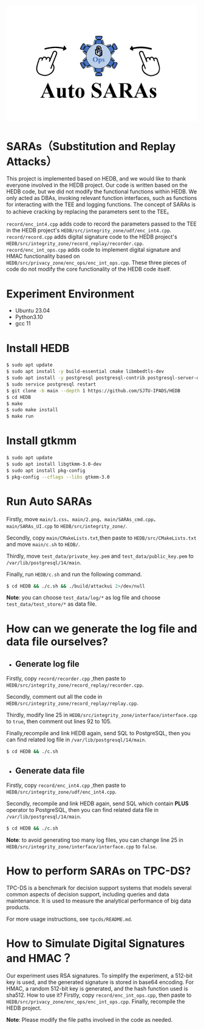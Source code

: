 <div align=center>
<img src="https://github.com/Krismilek/SARAs/blob/main/main/2.png"/>
</div>

# SARAs（Substitution and Replay Attacks）

This project is implemented based on HEDB, and we would like to thank everyone involved in the HEDB project. Our code is written based on the HEDB code, but we did not modify the functional functions within HEDB. We only acted as DBAs, invoking relevant function interfaces, such as functions for interacting with the TEE and logging functions. The concept of SARAs is to achieve cracking by replacing the parameters sent to the TEE。

`record/enc_int4.cpp` adds code to record the parameters passed to the TEE in the HEDB project's `HEDB/src/integrity_zone/udf/enc_int4.cpp`. `record/record.cpp` adds digital signature code to the HEDB project's `HEDB/src/integrity_zone/record_replay/recorder.cpp`. `record/enc_int_ops.cpp` adds code to implement digital signature and HMAC functionality based on `HEDB/src/privacy_zone/enc_ops/enc_int_ops.cpp`. These three pieces of code do not modify the core functionality of the HEDB code itself.

# Experiment Environment

-  Ubuntu 23.04
- Python3.10
- gcc 11

# Install HEDB

```bash
$ sudo apt update
$ sudo apt install -y build-essential cmake libmbedtls-dev
$ sudo apt install -y postgresql postgresql-contrib postgresql-server-dev-all
$ sudo service postgresql restart
$ git clone -b main --depth 1 https://github.com/SJTU-IPADS/HEDB
$ cd HEDB
$ make
$ sudo make install
$ make run
```

# Install gtkmm

```bash
$ sudo apt update
$ sudo apt install libgtkmm-3.0-dev
$ sudo apt install pkg-config
$ pkg-config --cflags --libs gtkmm-3.0
```

# Run Auto SARAs

Firstly, move `main/1.css`、`main/2.png`、`main/SARAs_cmd.cpp`、`main/SARAs_UI.cpp` to `HEDB/src/integrity_zone/`.

Secondly, copy `main/CMakeLists.txt`,then paste to `HEDB/src/CMakeLists.txt` and move `main/c.sh` to `HEDB/`.

Thirdly, move `test_data/private_key.pem` and `test_data/public_key.pem` to `/var/lib/postgresql/14/main`.

Finally, run `HEDB/c.sh` and run the following command.

```bash
$ cd HEDB && ./c.sh && ./build/attackui 2>/dev/null
```

**Note**: you can choose `test_data/log/*` as log file and choose `test_data/test_store/*` as data file.

# How can we generate the log file and data file ourselves?

- ## Generate log file

Firstly, copy `record/recorder.cpp` ,then paste to `HEDB/src/integrity_zone/record_replay/recorder.cpp`.

Secondly, comment out all the code in `HEDB/src/integrity_zone/record_replay/replay.cpp`. 

Thirdly, modify line 25 in `HEDB/src/integrity_zone/interface/interface.cpp` to `true`, then comment out lines 92 to 105.

Finally,recompile and link HEDB again, send SQL to PostgreSQL, then you can find related log file in `/var/lib/postgresql/14/main`.

```bash
$ cd HEDB && ./c.sh
```

- ## Generate data file

Firstly, copy `record/enc_int4.cpp` ,then paste to `HEDB/src/integrity_zone/udf/enc_int4.cpp`.

Secondly, recompile and link HEDB again, send SQL  which contain **PLUS**  operator to PostgreSQL, then you can find related data file in `/var/lib/postgresql/14/main`.

```bash
$ cd HEDB && ./c.sh
```

**Note**: to avoid generating too many log files, you can change line 25 in `HEDB/src/integrity_zone/interface/interface.cpp` to `false`.

# How to perform SARAs on TPC-DS?

TPC-DS is a benchmark for decision support systems that models several common aspects of decision support, including queries and data maintenance. It is used to measure the analytical performance of big data products.

For more usage instructions, see `tpcds/README.md`.

# How to Simulate Digital Signatures and HMAC？

Our experiment uses RSA signatures. To simplify the experiment, a 512-bit key is used, and the generated signature is stored in base64 encoding. For HMAC, a random 512-bit key is generated, and the hash function used is sha512. How to use it? Firstly, copy `record/enc_int_ops.cpp`, then paste to `HEDB/src/privacy_zone/enc_ops/enc_int_ops.cpp`. Finally, recompile the HEDB project.

**Note**: Please modify the file paths involved in the code as needed.

